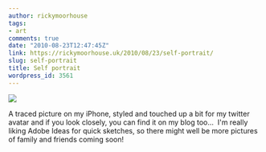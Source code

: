 ```yaml
---
author: rickymoorhouse
tags:
- art
comments: true
date: "2010-08-23T12:47:45Z"
link: https://rickymoorhouse.uk/2010/08/23/self-portrait/
slug: self-portrait
title: Self portrait
wordpress_id: 3561
---
```


![](http://rickymoorhouse.files.wordpress.com/2010/08/me2.png)


A traced picture on my iPhone, styled and touched up a bit for my twitter avatar and if you look closely, you can find it on my blog too...  I'm really liking Adobe Ideas for quick sketches, so there might well be more pictures of family and friends coming soon!

